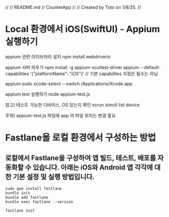 //
// README.md
// CounterApp
//
// Created by Toto on 1/8/25.
//

# Local 환경에서 iOS(SwiftUI) - Appium 실행하기

appium 관련 라이브러리 설치
npm install webdriverio

appium 서버 띄우기
npm install -g appium-xcuitest-driver
appium --default-capabilities '{"platformName": "iOS"}'
// 기본 capabilites 지정은 필수는 아님

appium
sudo xcode-select --switch /Applications/Xcode.app

appium test 실행하기
node appium-test.js

참고) 테스트 가능한 디바이스, OS 있는지 확인
xcrun simctl list device


주의) appium-test.js 파일에 app 의 파일 위치는 변경 필요



# Fastlane을 로컬 환경에서 구성하는 방법

## 로컬에서 Fastlane을 구성하여 앱 빌드, 테스트, 배포를 자동화할 수 있습니다. 아래는 iOS와 Android 앱 각각에 대한 기본 설정 및 실행 방법입니다.

```
sudo gem install fastlane
bundle init
bundle add fastlane
bundle exec fastlane --version

fastlane init
```
